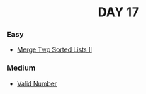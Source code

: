 <h1 align="center"> 
DAY 17
</h1>

### Easy

- [Merge Twp Sorted Lists II](https://github.com/asthakri50/100_DAYS_OF_CODE/blob/main/Day017/1.java)

### Medium

- [Valid Number](https://github.com/asthakri50/100_DAYS_OF_CODE/blob/main/Day017/2.java)
